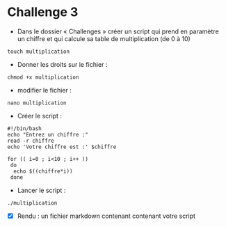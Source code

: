 # Challenge 3
- Dans le dossier « Challenges » créer un script qui prend en paramètre un chiffre et qui calcule sa table de multiplication (de 0 à 10)

```touch multiplication```

- Donner les droits sur le fichier : 

```chmod +x multiplication```

- modifier le fichier : 

```nano multiplication```

- Créer le script :

```  
#!/bin/bash
echo "Entrez un chiffre :"
read -r chiffre
echo 'Votre chiffre est :' $chiffre

for (( i=0 ; i<10 ; i++ ))
 do
  echo $((chiffre*i))
 done
 ```
 
 - Lancer le script : 

```./multiplication```

- [X] Rendu : un fichier markdown contenant  contenant votre script
